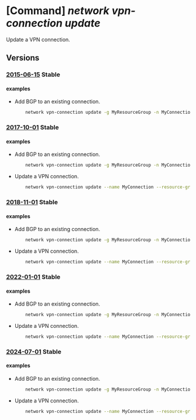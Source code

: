 # [Command] _network vpn-connection update_

Update a VPN connection.

## Versions

### [2015-06-15](/Resources/mgmt-plane/L3N1YnNjcmlwdGlvbnMve30vcmVzb3VyY2Vncm91cHMve30vcHJvdmlkZXJzL21pY3Jvc29mdC5uZXR3b3JrL2Nvbm5lY3Rpb25zL3t9/2015-06-15.xml) **Stable**

<!-- mgmt-plane /subscriptions/{}/resourcegroups/{}/providers/microsoft.network/connections/{} 2015-06-15 -->

#### examples

- Add BGP to an existing connection.
    ```bash
        network vpn-connection update -g MyResourceGroup -n MyConnection --enable-bgp True
    ```

### [2017-10-01](/Resources/mgmt-plane/L3N1YnNjcmlwdGlvbnMve30vcmVzb3VyY2Vncm91cHMve30vcHJvdmlkZXJzL21pY3Jvc29mdC5uZXR3b3JrL2Nvbm5lY3Rpb25zL3t9/2017-10-01.xml) **Stable**

<!-- mgmt-plane /subscriptions/{}/resourcegroups/{}/providers/microsoft.network/connections/{} 2017-10-01 -->

#### examples

- Add BGP to an existing connection.
    ```bash
        network vpn-connection update -g MyResourceGroup -n MyConnection --enable-bgp True
    ```

- Update a VPN connection.
    ```bash
        network vpn-connection update --name MyConnection --resource-group MyResourceGroup --use-policy-based-traffic-selectors true
    ```

### [2018-11-01](/Resources/mgmt-plane/L3N1YnNjcmlwdGlvbnMve30vcmVzb3VyY2Vncm91cHMve30vcHJvdmlkZXJzL21pY3Jvc29mdC5uZXR3b3JrL2Nvbm5lY3Rpb25zL3t9/2018-11-01.xml) **Stable**

<!-- mgmt-plane /subscriptions/{}/resourcegroups/{}/providers/microsoft.network/connections/{} 2018-11-01 -->

#### examples

- Add BGP to an existing connection.
    ```bash
        network vpn-connection update -g MyResourceGroup -n MyConnection --enable-bgp True
    ```

- Update a VPN connection.
    ```bash
        network vpn-connection update --name MyConnection --resource-group MyResourceGroup --use-policy-based-traffic-selectors true
    ```

### [2022-01-01](/Resources/mgmt-plane/L3N1YnNjcmlwdGlvbnMve30vcmVzb3VyY2Vncm91cHMve30vcHJvdmlkZXJzL21pY3Jvc29mdC5uZXR3b3JrL2Nvbm5lY3Rpb25zL3t9/2022-01-01.xml) **Stable**

<!-- mgmt-plane /subscriptions/{}/resourcegroups/{}/providers/microsoft.network/connections/{} 2022-01-01 -->

#### examples

- Add BGP to an existing connection.
    ```bash
        network vpn-connection update -g MyResourceGroup -n MyConnection --enable-bgp True
    ```

- Update a VPN connection.
    ```bash
        network vpn-connection update --name MyConnection --resource-group MyResourceGroup --use-policy-based-traffic-selectors true
    ```

### [2024-07-01](/Resources/mgmt-plane/L3N1YnNjcmlwdGlvbnMve30vcmVzb3VyY2Vncm91cHMve30vcHJvdmlkZXJzL21pY3Jvc29mdC5uZXR3b3JrL2Nvbm5lY3Rpb25zL3t9/2024-07-01.xml) **Stable**

<!-- mgmt-plane /subscriptions/{}/resourcegroups/{}/providers/microsoft.network/connections/{} 2024-07-01 -->

#### examples

- Add BGP to an existing connection.
    ```bash
        network vpn-connection update -g MyResourceGroup -n MyConnection --enable-bgp True
    ```

- Update a VPN connection.
    ```bash
        network vpn-connection update --name MyConnection --resource-group MyResourceGroup --use-policy-based-traffic-selectors true
    ```

